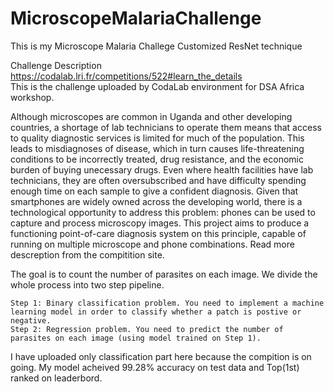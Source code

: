 # MicroscopeMalariaChallenge
This is my Microscope Malaria Challege Customized ResNet technique

Challenge Description
https://codalab.lri.fr/competitions/522#learn_the_details
<br/>This is the challenge uploaded by CodaLab environment for DSA Africa workshop.

Although microscopes are common in Uganda and other developing countries, a shortage of lab technicians to operate them means that access to quality diagnostic services is limited for much of the population. This leads to misdiagnoses of disease, which in turn causes life-threatening conditions to be incorrectly treated, drug resistance, and the economic burden of buying unecessary drugs. Even where health facilities have lab technicians, they are often oversubscribed and have difficulty spending enough time on each sample to give a confident diagnosis. Given that smartphones are widely owned across the developing world, there is a technological opportunity to address this problem: phones can be used to capture and process microscopy images. This project aims to produce a functioning point-of-care diagnosis system on this principle, capable of running on multiple microscope and phone combinations. Read more descreption from the compitition site.

The goal is to count the number of parasites on each image. We divide the whole process into two step pipeline.

    Step 1: Binary classification problem. You need to implement a machine learning model in order to classify whether a patch is postive or negative.
    Step 2: Regression problem. You need to predict the number of parasites on each image (using model trained on Step 1).

I have uploaded only classification part here because the compition is on going. My model acheived 99.28% accuracy on test data and Top(1st) ranked on leaderbord.
